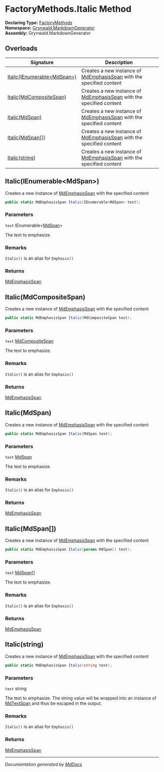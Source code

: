﻿<!--  
  <auto-generated>   
    The contents of this file were generated by a tool.  
    Changes to this file may be list if the file is regenerated  
  </auto-generated>   
-->

# FactoryMethods.Italic Method

**Declaring Type:** [FactoryMethods](../index.md)  
**Namespace:** [Grynwald.MarkdownGenerator](../../index.md)  
**Assembly:** Grynwald.MarkdownGenerator

## Overloads

| Signature                                                 | Description                                                                                          |
| --------------------------------------------------------- | ---------------------------------------------------------------------------------------------------- |
| [Italic(IEnumerable\<MdSpan\>)](#italicienumerablemdspan) | Creates a new instance of [MdEmphasisSpan](../../MdEmphasisSpan/index.md) with the specified content |
| [Italic(MdCompositeSpan)](#italicmdcompositespan)         | Creates a new instance of [MdEmphasisSpan](../../MdEmphasisSpan/index.md) with the specified content |
| [Italic(MdSpan)](#italicmdspan)                           | Creates a new instance of [MdEmphasisSpan](../../MdEmphasisSpan/index.md) with the specified content |
| [Italic(MdSpan\[\])](#italicmdspan)                       | Creates a new instance of [MdEmphasisSpan](../../MdEmphasisSpan/index.md) with the specified content |
| [Italic(string)](#italicstring)                           | Creates a new instance of [MdEmphasisSpan](../../MdEmphasisSpan/index.md) with the specified content |

## Italic(IEnumerable\<MdSpan\>)

Creates a new instance of [MdEmphasisSpan](../../MdEmphasisSpan/index.md) with the specified content

```csharp
public static MdEmphasisSpan Italic(IEnumerable<MdSpan> text);
```

### Parameters

`text`  IEnumerable\<[MdSpan](../../MdSpan/index.md)\>

The text to emphasize.

### Remarks

`Italic()` is an alias for `Emphasis()`

### Returns

[MdEmphasisSpan](../../MdEmphasisSpan/index.md)

## Italic(MdCompositeSpan)

Creates a new instance of [MdEmphasisSpan](../../MdEmphasisSpan/index.md) with the specified content

```csharp
public static MdEmphasisSpan Italic(MdCompositeSpan text);
```

### Parameters

`text`  [MdCompositeSpan](../../MdCompositeSpan/index.md)

The text to emphasize.

### Remarks

`Italic()` is an alias for `Emphasis()`

### Returns

[MdEmphasisSpan](../../MdEmphasisSpan/index.md)

## Italic(MdSpan)

Creates a new instance of [MdEmphasisSpan](../../MdEmphasisSpan/index.md) with the specified content

```csharp
public static MdEmphasisSpan Italic(MdSpan text);
```

### Parameters

`text`  [MdSpan](../../MdSpan/index.md)

The text to emphasize.

### Remarks

`Italic()` is an alias for `Emphasis()`

### Returns

[MdEmphasisSpan](../../MdEmphasisSpan/index.md)

## Italic(MdSpan\[\])

Creates a new instance of [MdEmphasisSpan](../../MdEmphasisSpan/index.md) with the specified content

```csharp
public static MdEmphasisSpan Italic(params MdSpan[] text);
```

### Parameters

`text`  [MdSpan](../../MdSpan/index.md)\[\]

The text to emphasize.

### Remarks

`Italic()` is an alias for `Emphasis()`

### Returns

[MdEmphasisSpan](../../MdEmphasisSpan/index.md)

## Italic(string)

Creates a new instance of [MdEmphasisSpan](../../MdEmphasisSpan/index.md) with the specified content

```csharp
public static MdEmphasisSpan Italic(string text);
```

### Parameters

`text`  string

The text to emphasize.  The string value will be wrapped into an instance of [MdTextSpan](../../MdTextSpan/index.md) and thus be escaped in the output.

### Remarks

`Italic()` is an alias for `Emphasis()`

### Returns

[MdEmphasisSpan](../../MdEmphasisSpan/index.md)

___

*Documentation generated by [MdDocs](https://github.com/ap0llo/mddocs)*
